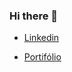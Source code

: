 ### Hi there 👋
- [Linkedin](https://www.linkedin.com/in/randel-freitas/)

- [Portifólio](https://randelfreitas.github.io/portifolio/)

<!--
**RandelFreitas/RandelFreitas** is a ✨ _special_ ✨ repository because its `README.md` (this file) appears on your GitHub profile.

Here are some ideas to get you started:

- 🔭 I’m currently working on ...
- 🌱 I’m currently learning ...
- 👯 I’m looking to collaborate on ...
- 🤔 I’m looking for help with ...
- 💬 Ask me about ...
- 📫 How to reach me: ...
- 😄 Pronouns: ...
- ⚡ Fun fact: ...
-->

